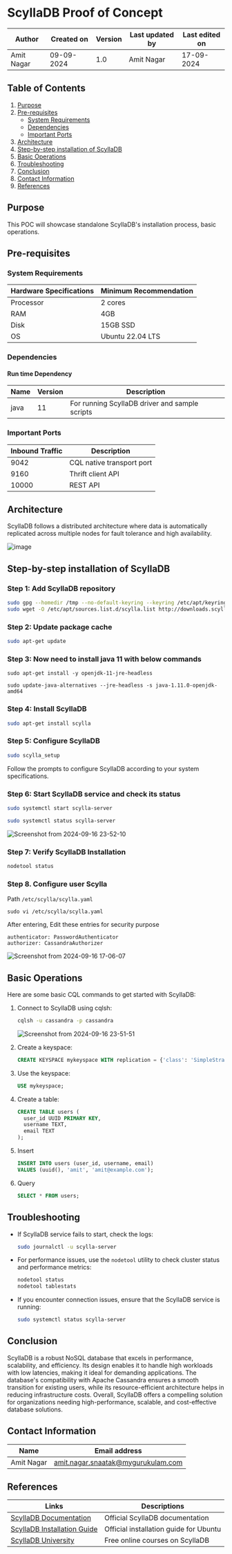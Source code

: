 # ScyllaDB Proof of Concept

| Author | Created on | Version | Last updated by | Last edited on |
|--------|------------|---------|----------------|----------------|
| Amit Nagar | 09-09-2024 | 1.0 | Amit Nagar | 17-09-2024 |

## Table of Contents

1. [Purpose](#purpose)
2. [Pre-requisites](#pre-requisites)
   - [System Requirements](#system-requirements)
   - [Dependencies](#dependencies)
   - [Important Ports](#important-ports)
3. [Architecture](#architecture)
4. [Step-by-step installation of ScyllaDB](#step-by-step-installation-of-scylladb)
5. [Basic Operations](#basic-operations)
6. [Troubleshooting](#troubleshooting)
7. [Conclusion](#conclusion)
9. [Contact Information](#contact-information)
10. [References](#references)
    

## Purpose

 This POC will showcase standalone ScyllaDB's installation process, basic operations.

## Pre-requisites

### System Requirements

| Hardware Specifications | Minimum Recommendation |
|-------------------------|------------------------|
| Processor               | 2 cores                |
| RAM                     | 4GB                    |
| Disk                    | 15GB SSD               |
| OS                      | Ubuntu 22.04 LTS       |

### Dependencies

#### Run time Dependency

| Name    | Version | Description                                    |
|---------|---------|------------------------------------------------|
| java    | 11      | For running ScyllaDB driver and sample scripts |

### Important Ports

| Inbound Traffic | Description                    |
|-----------------|--------------------------------|
| 9042            | CQL native transport port      |
| 9160            | Thrift client API              |
| 10000           | REST API                       |

## Architecture

ScyllaDB follows a distributed architecture where data is automatically replicated across multiple nodes for fault tolerance and high availability.

![image](https://github.com/user-attachments/assets/ea51ef74-ac8a-44f7-adc3-022b2922c90c)


## Step-by-step installation of ScyllaDB

### Step 1: Add ScyllaDB repository

```bash
sudo gpg --homedir /tmp --no-default-keyring --keyring /etc/apt/keyrings/scylladb.gpg --keyserver hkp://keyserver.ubuntu.com:80 --recv-keys 491c93b9de7496a7
sudo wget -O /etc/apt/sources.list.d/scylla.list http://downloads.scylladb.com/deb/debian/scylla-6.1.list
```

### Step 2: Update package cache

```bash
sudo apt-get update
```

### Step 3:  Now need to install java 11 with below commands
   
```
sudo apt-get install -y openjdk-11-jre-headless
```
```
sudo update-java-alternatives --jre-headless -s java-1.11.0-openjdk-amd64
```

### Step 4: Install ScyllaDB

```bash
sudo apt-get install scylla
```

### Step 5: Configure ScyllaDB

```bash
sudo scylla_setup
```

Follow the prompts to configure ScyllaDB according to your system specifications.

### Step 6: Start ScyllaDB service and check its status

```bash
sudo systemctl start scylla-server

```

```bash
sudo systemctl status scylla-server

```

![Screenshot from 2024-09-16 23-52-10](https://github.com/user-attachments/assets/2ffffcc9-e5df-4e0c-8580-b21311e0d833)



### Step 7: Verify ScyllaDB Installation

```bash
nodetool status
```
### Step 8. Configure user Scylla 
Path ` /etc/scylla/scylla.yaml `
```
sudo vi /etc/scylla/scylla.yaml
```
After entering, Edit these entries for security purpose
```
authenticator: PasswordAuthenticator
authorizer: CassandraAuthorizer
```
![Screenshot from 2024-09-16 17-06-07](https://github.com/user-attachments/assets/d5cef51d-2122-427d-8d32-2203cbef1737)



## Basic Operations

Here are some basic CQL commands to get started with ScyllaDB:

1. Connect to ScyllaDB using cqlsh:
   ```bash
   cqlsh -u cassandra -p cassandra
   ```
   ![Screenshot from 2024-09-16 23-51-51](https://github.com/user-attachments/assets/5070a12a-a4ef-4bcc-8e46-9e682dd2947e)

2. Create a keyspace:
   ```sql
   CREATE KEYSPACE mykeyspace WITH replication = {'class': 'SimpleStrategy', 'replication_factor': 1};
   ```

3. Use the keyspace:
   ```sql
   USE mykeyspace;
   ```

4. Create a table:
   ```sql
   CREATE TABLE users (
     user_id UUID PRIMARY KEY,
     username TEXT,
     email TEXT
   );
   ```

5. Insert 
   ```sql
   INSERT INTO users (user_id, username, email) 
   VALUES (uuid(), 'amit', 'amit@example.com');
   ```

6. Query 
   ```sql
   SELECT * FROM users;
   ```

## Troubleshooting

- If ScyllaDB service fails to start, check the logs:
  ```bash
  sudo journalctl -u scylla-server
  ```

- For performance issues, use the `nodetool` utility to check cluster status and performance metrics:
  ```bash
  nodetool status
  nodetool tablestats
  ```

- If you encounter connection issues, ensure that the ScyllaDB service is running:
  ```bash
  sudo systemctl status scylla-server
  ```

## Conclusion

ScyllaDB is a robust NoSQL database that excels in performance, scalability, and efficiency. Its design enables it to handle high workloads with low latencies, making it ideal for demanding applications. The database's compatibility with Apache Cassandra ensures a smooth transition for existing users, while its resource-efficient architecture helps in reducing infrastructure costs. Overall, ScyllaDB offers a compelling solution for organizations needing high-performance, scalable, and cost-effective database solutions.

## Contact Information

| Name       | Email address     |
|------------|-------------------|
| Amit Nagar | amit.nagar.snaatak@mygurukulam.com |

## References

| Links                                                | Descriptions                             |
|------------------------------------------------------|------------------------------------------|
| [ScyllaDB Documentation](https://docs.scylladb.com/) | Official ScyllaDB documentation          |
| [ScyllaDB Installation Guide](https://docs.scylladb.com/stable/operating-scylla/procedures/install/install-ubuntu.html) | Official installation guide for Ubuntu |
| [ScyllaDB University](https://university.scylladb.com/) | Free online courses on ScyllaDB       |
